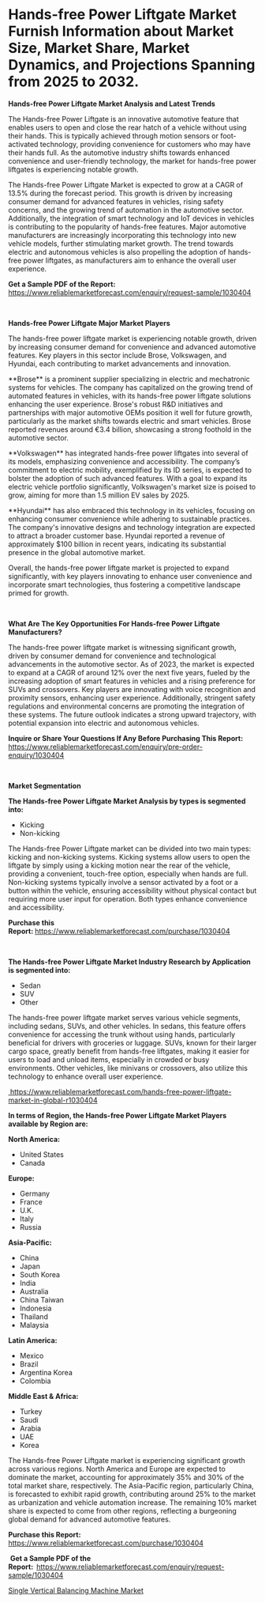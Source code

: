 <p><h1>Hands-free Power Liftgate Market Furnish Information about Market Size, Market Share, Market Dynamics, and Projections Spanning from 2025 to 2032.</h1></p><p><strong>Hands-free Power Liftgate Market Analysis and Latest Trends</strong></p>
<p><p>The Hands-free Power Liftgate is an innovative automotive feature that enables users to open and close the rear hatch of a vehicle without using their hands. This is typically achieved through motion sensors or foot-activated technology, providing convenience for customers who may have their hands full. As the automotive industry shifts towards enhanced convenience and user-friendly technology, the market for hands-free power liftgates is experiencing notable growth. </p><p>The Hands-free Power Liftgate Market is expected to grow at a CAGR of 13.5% during the forecast period. This growth is driven by increasing consumer demand for advanced features in vehicles, rising safety concerns, and the growing trend of automation in the automotive sector. Additionally, the integration of smart technology and IoT devices in vehicles is contributing to the popularity of hands-free features. Major automotive manufacturers are increasingly incorporating this technology into new vehicle models, further stimulating market growth. The trend towards electric and autonomous vehicles is also propelling the adoption of hands-free power liftgates, as manufacturers aim to enhance the overall user experience.</p></p>
<p><strong>Get a Sample PDF of the Report:&nbsp;</strong> <a href="https://www.reliablemarketforecast.com/enquiry/request-sample/1030404?utm_campaign=2724&utm_medium=2&utm_source=Github&utm_content=ia&utm_term=21032025&utm_id=hands-free-power-liftgate">https://www.reliablemarketforecast.com/enquiry/request-sample/1030404</a></p>
<p>&nbsp;</p>
<p><strong>Hands-free Power Liftgate Major Market Players</strong></p>
<p><p>The hands-free power liftgate market is experiencing notable growth, driven by increasing consumer demand for convenience and advanced automotive features. Key players in this sector include Brose, Volkswagen, and Hyundai, each contributing to market advancements and innovation.</p><p>**Brose** is a prominent supplier specializing in electric and mechatronic systems for vehicles. The company has capitalized on the growing trend of automated features in vehicles, with its hands-free power liftgate solutions enhancing the user experience. Brose's robust R&D initiatives and partnerships with major automotive OEMs position it well for future growth, particularly as the market shifts towards electric and smart vehicles. Brose reported revenues around €3.4 billion, showcasing a strong foothold in the automotive sector.</p><p>**Volkswagen** has integrated hands-free power liftgates into several of its models, emphasizing convenience and accessibility. The company’s commitment to electric mobility, exemplified by its ID series, is expected to bolster the adoption of such advanced features. With a goal to expand its electric vehicle portfolio significantly, Volkswagen's market size is poised to grow, aiming for more than 1.5 million EV sales by 2025.</p><p>**Hyundai** has also embraced this technology in its vehicles, focusing on enhancing consumer convenience while adhering to sustainable practices. The company's innovative designs and technology integration are expected to attract a broader customer base. Hyundai reported a revenue of approximately $100 billion in recent years, indicating its substantial presence in the global automotive market.</p><p>Overall, the hands-free power liftgate market is projected to expand significantly, with key players innovating to enhance user convenience and incorporate smart technologies, thus fostering a competitive landscape primed for growth.</p></p>
<p>&nbsp;</p>
<p><strong>What Are The Key Opportunities For Hands-free Power Liftgate Manufacturers?</strong></p>
<p><p>The hands-free power liftgate market is witnessing significant growth, driven by consumer demand for convenience and technological advancements in the automotive sector. As of 2023, the market is expected to expand at a CAGR of around 12% over the next five years, fueled by the increasing adoption of smart features in vehicles and a rising preference for SUVs and crossovers. Key players are innovating with voice recognition and proximity sensors, enhancing user experience. Additionally, stringent safety regulations and environmental concerns are promoting the integration of these systems. The future outlook indicates a strong upward trajectory, with potential expansion into electric and autonomous vehicles.</p></p>
<p><strong>Inquire or Share Your Questions If Any Before Purchasing This Report:</strong> <a href="https://www.reliablemarketforecast.com/enquiry/pre-order-enquiry/1030404?utm_campaign=2724&utm_medium=2&utm_source=Github&utm_content=ia&utm_term=21032025&utm_id=hands-free-power-liftgate">https://www.reliablemarketforecast.com/enquiry/pre-order-enquiry/1030404</a></p>
<p>&nbsp;</p>
<p><strong>Market Segmentation</strong></p>
<p><strong>The Hands-free Power Liftgate Market Analysis by types is segmented into:</strong></p>
<p><ul><li>Kicking</li><li>Non-kicking</li></ul></p>
<p><p>The Hands-free Power Liftgate market can be divided into two main types: kicking and non-kicking systems. Kicking systems allow users to open the liftgate by simply using a kicking motion near the rear of the vehicle, providing a convenient, touch-free option, especially when hands are full. Non-kicking systems typically involve a sensor activated by a foot or a button within the vehicle, ensuring accessibility without physical contact but requiring more user input for operation. Both types enhance convenience and accessibility.</p></p>
<p><strong>Purchase this Report:&nbsp;</strong><a href="https://www.reliablemarketforecast.com/purchase/1030404?utm_campaign=2724&utm_medium=2&utm_source=Github&utm_content=ia&utm_term=21032025&utm_id=hands-free-power-liftgate">https://www.reliablemarketforecast.com/purchase/1030404</a></p>
<p>&nbsp;</p>
<p><strong>The Hands-free Power Liftgate Market Industry Research by Application is segmented into:</strong></p>
<p><ul><li>Sedan</li><li>SUV</li><li>Other</li></ul></p>
<p><p>The hands-free power liftgate market serves various vehicle segments, including sedans, SUVs, and other vehicles. In sedans, this feature offers convenience for accessing the trunk without using hands, particularly beneficial for drivers with groceries or luggage. SUVs, known for their larger cargo space, greatly benefit from hands-free liftgates, making it easier for users to load and unload items, especially in crowded or busy environments. Other vehicles, like minivans or crossovers, also utilize this technology to enhance overall user experience.</p></p>
<p><a href="https://www.reliablemarketforecast.com/hands-free-power-liftgate-market-in-global-r1030404?utm_campaign=2724&utm_medium=2&utm_source=Github&utm_content=ia&utm_term=21032025&utm_id=hands-free-power-liftgate">&nbsp;https://www.reliablemarketforecast.com/hands-free-power-liftgate-market-in-global-r1030404</a></p>
<p><strong>In terms of Region, the Hands-free Power Liftgate Market Players available by Region are:</strong></p>
<p>
    <p> <strong> North America: </strong>
        <ul>
            <li>United States</li>
            <li>Canada</li>
        </ul>
        </p> 
    <p> <strong> Europe: </strong>
        <ul>
            <li>Germany</li>
            <li>France</li>
            <li>U.K.</li>
            <li>Italy</li>
            <li>Russia</li>
        </ul>
        </p> 
    <p> <strong> Asia-Pacific: </strong>
        <ul>
            <li>China</li>
            <li>Japan</li>
            <li>South Korea</li>
            <li>India</li>
            <li>Australia</li>
            <li>China Taiwan</li>
            <li>Indonesia</li>
            <li>Thailand</li>
            <li>Malaysia</li>
        </ul>
        </p> 
    <p> <strong> Latin America: </strong>
        <ul>
            <li>Mexico</li>
            <li>Brazil</li>
            <li>Argentina Korea</li>
            <li>Colombia</li>
        </ul>
        </p> 
    <p> <strong> Middle East & Africa: </strong>
        <ul>
            <li>Turkey</li>
            <li>Saudi</li>
            <li>Arabia</li>
            <li>UAE</li>
            <li>Korea</li>
        </ul>
    </p>
    </p>
<p><p>The Hands-free Power Liftgate market is experiencing significant growth across various regions. North America and Europe are expected to dominate the market, accounting for approximately 35% and 30% of the total market share, respectively. The Asia-Pacific region, particularly China, is forecasted to exhibit rapid growth, contributing around 25% to the market as urbanization and vehicle automation increase. The remaining 10% market share is expected to come from other regions, reflecting a burgeoning global demand for advanced automotive features.</p></p>
<p><strong>Purchase this Report: </strong><a href="https://www.reliablemarketforecast.com/purchase/1030404?utm_campaign=2724&utm_medium=2&utm_source=Github&utm_content=ia&utm_term=21032025&utm_id=hands-free-power-liftgate">https://www.reliablemarketforecast.com/purchase/1030404</a></p>
<p>&nbsp;<strong>Get a Sample PDF of the Report:&nbsp;&nbsp;</strong><a href="https://www.reliablemarketforecast.com/enquiry/request-sample/1030404?utm_campaign=2724&utm_medium=2&utm_source=Github&utm_content=ia&utm_term=21032025&utm_id=hands-free-power-liftgate">https://www.reliablemarketforecast.com/enquiry/request-sample/1030404</a></p>
<p><strong></strong></p>
<p><p><a href="https://github.com/bauzolesco/Market-Research-Report-List-1/blob/main/single-vertical-balancing-machine-market.md?utm_campaign=2724&utm_medium=2&utm_source=Github&utm_content=ia&utm_term=21032025&utm_id=hands-free-power-liftgate">Single Vertical Balancing Machine Market</a></p></p>